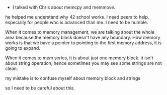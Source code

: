 
- I talked with Chris about memcpy and memmove.

he helped me understand why 42 school works.
I need peers to help, especially for people who is advanced than me. 
I need to be humble.

When it comes to memory management, we are talking about the whole area
because the memory block doesn't have any boundary.
How memory works is that we have a pointer to pointing to the first memory address, it is going to expand.

When it comes to mem series, it is about just one memory block.
it isn't about string operation, hence sometimes you may see some strings are not clean.

my mistake is to confuse myself about memory block and strings

so I need to be careful about this.
